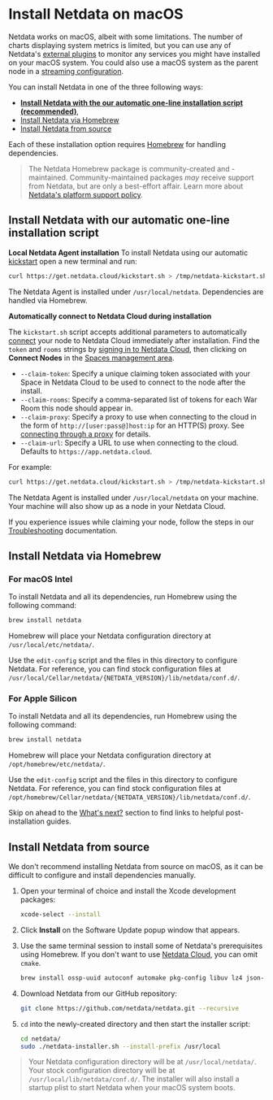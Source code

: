 <!--
title: "Install Netdata on macOS"
custom_edit_url: "https://github.com/netdata/netdata/edit/master/packaging/installer/methods/macos.md"
sidebar_label: "macOS"
learn_status: "Published"
learn_rel_path: "Installation/Install on specific environments"
-->

# Install Netdata on macOS

Netdata works on macOS, albeit with some limitations. 
The number of charts displaying system metrics is limited, but you can use any of Netdata's [external plugins](https://github.com/netdata/netdata/blob/master/collectors/plugins.d/README.md) to monitor any services you might have installed on your macOS system. 
You could also use a macOS system as the parent node in a [streaming configuration](https://github.com/netdata/netdata/blob/master/streaming/README.md).

You can install Netdata in one of the three following ways: 

- **[Install Netdata with the our automatic one-line installation script (recommended)](#install-netdata-with-our-automatic-one-line-installation-script)**, 
- [Install Netdata via Homebrew](#install-netdata-via-homebrew)
- [Install Netdata from source](#install-netdata-from-source)

Each of these installation option requires [Homebrew](https://brew.sh/) for handling dependencies. 

> The Netdata Homebrew package is community-created and -maintained.
> Community-maintained packages _may_ receive support from Netdata, but are only a best-effort affair. Learn more about [Netdata's platform support policy](https://github.com/netdata/netdata/blob/master/packaging/PLATFORM_SUPPORT.md).

## Install Netdata with our automatic one-line installation script

**Local Netdata Agent installation**
To install Netdata using our automatic [kickstart](https://github.com/netdata/netdata/blob/master/packaging/installer/README.md#automatic-one-line-installation-script) open a new terminal and run:

```bash
curl https://get.netdata.cloud/kickstart.sh > /tmp/netdata-kickstart.sh && sh /tmp/netdata-kickstart.sh
```
The Netdata Agent is installed under `/usr/local/netdata`. Dependencies are handled via Homebrew.

**Automatically connect to Netdata Cloud during installation**

The `kickstart.sh` script accepts additional parameters to automatically [connect](https://github.com/netdata/netdata/blob/master/claim/README.md) your node to Netdata
Cloud immediately after installation. Find the `token` and `rooms` strings by [signing in to Netdata
Cloud](https://app.netdata.cloud/sign-in?cloudRoute=/spaces), then clicking on **Connect Nodes** in the [Spaces management
area](https://github.com/netdata/netdata/blob/master/docs/cloud/manage/organize-your-infrastrucutre-invite-your-team.md#netdata-cloud-spaces).

- `--claim-token`: Specify a unique claiming token associated with your Space in Netdata Cloud to be used to connect to the node
  after the install.
- `--claim-rooms`: Specify a comma-separated list of tokens for each War Room this node should appear in.
- `--claim-proxy`: Specify a proxy to use when connecting to the cloud in the form of `http://[user:pass@]host:ip` for an HTTP(S) proxy.
  See [connecting through a proxy](https://github.com/netdata/netdata/blob/master/claim/README.md#connect-through-a-proxy) for details.
- `--claim-url`: Specify a URL to use when connecting to the cloud. Defaults to `https://app.netdata.cloud`.

For example: 
```bash
curl https://get.netdata.cloud/kickstart.sh > /tmp/netdata-kickstart.sh && sh /tmp/netdata-kickstart.sh --install-prefix /usr/local/ --claim-token TOKEN --claim-rooms ROOM1,ROOM2 --claim-url https://app.netdata.cloud
```
The Netdata Agent is installed under `/usr/local/netdata` on your machine. Your machine will also show up as a node in your Netdata Cloud.

If you experience issues while claiming your node, follow the steps in our [Troubleshooting](https://github.com/netdata/netdata/blob/master/claim/README.md#troubleshooting) documentation.
## Install Netdata via Homebrew

### For macOS Intel

To install Netdata and all its dependencies, run Homebrew using the following command: 

```sh
brew install netdata
```
Homebrew will place your Netdata configuration directory at `/usr/local/etc/netdata/`. 

Use the `edit-config` script and the files in this directory to configure Netdata. For reference, you can find stock configuration files at `/usr/local/Cellar/netdata/{NETDATA_VERSION}/lib/netdata/conf.d/`.

### For Apple Silicon

To install Netdata and all its dependencies, run Homebrew using the following command: 

```sh
brew install netdata
```

Homebrew will place your Netdata configuration directory at `/opt/homebrew/etc/netdata/`. 

Use the `edit-config` script and the files in this directory to configure Netdata. For reference, you can find stock configuration files at `/opt/homebrew/Cellar/netdata/{NETDATA_VERSION}/lib/netdata/conf.d/`.



Skip on ahead to the [What's next?](#whats-next) section to find links to helpful post-installation guides.

## Install Netdata from source

We don't recommend installing Netdata from source on macOS, as it can be difficult to configure and install dependencies manually.

1. Open your terminal of choice and install the Xcode development packages:

   ```bash
   xcode-select --install
   ```

2. Click **Install** on the Software Update popup window that appears. 
3. Use the same terminal session to install some of Netdata's prerequisites using Homebrew. If you don't want to use [Netdata Cloud](https://github.com/netdata/netdata/blob/master/docs/quickstart/infrastructure.md), you can omit `cmake`.

   ```bash
   brew install ossp-uuid autoconf automake pkg-config libuv lz4 json-c openssl libtool cmake
   ```
   
4. Download Netdata from our GitHub repository:

   ```bash
   git clone https://github.com/netdata/netdata.git --recursive
   ```

5. `cd` into the newly-created directory and then start the installer script:

   ```bash
   cd netdata/
   sudo ./netdata-installer.sh --install-prefix /usr/local
   ```

> Your Netdata configuration directory will be at `/usr/local/netdata/`. 
> Your stock configuration directory will be at `/usr/local/lib/netdata/conf.d/`.
> The installer will also install a startup plist to start Netdata when your macOS system boots.

